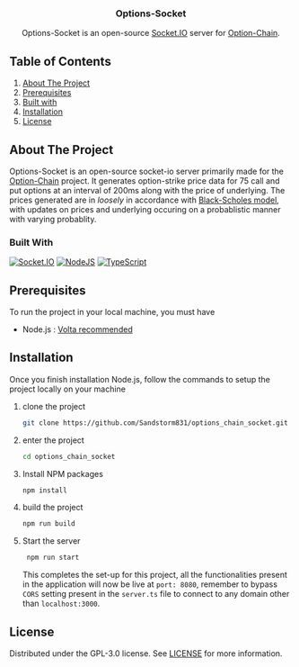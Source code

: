 <div align="center">
<h3 align="center">Options-Socket</h3>

  <p align="center">
    Options-Socket is an open-source <a href="https://socket.io">Socket.IO</a> server for <a href="https://github.com/sandstorm831/option_chain">Option-Chain</a>.
    <br />
  </p>
</div>

<!-- TABLE OF CONTENTS -->

## Table of Contents

  <ol>
    <li><a href="#about-the-project">About The Project</a></li>
    <li><a href="#prerequisites">Prerequisites</a></li>
    <li><a href="#built-with">Built with</a></li>
    <li><a href="#installation">Installation</a></li>
    <li><a href="#license">License</a></li>
  </ol>

<!-- ABOUT THE PROJECT -->

## About The Project

Options-Socket is an open-source socket-io server primarily made for the [Option-Chain](https://github.com/sandstorm831/option_chain) project. It generates option-strike price data for 75 call and put options at an interval of 200ms along with the price of underlying. The prices generated are in *loosely* in accordance with [Black-Scholes model](https://en.wikipedia.org/wiki/Black%E2%80%93Scholes_model), with updates on prices and underlying occuring on a probablistic manner with varying probablity.
### Built With

[![Socket.IO][Socket.io]][Socket-url]
[![NodeJS][nodejs]][nodejs-url]
[![TypeScript][typescript]][typescript-url]

## Prerequisites

To run the project in your local machine, you must have

- Node.js : [Volta recommended](https://volta.sh/)

## Installation

Once you finish installation Node.js, follow the commands to setup the project locally on your machine

1. clone the project
   ```sh
   git clone https://github.com/Sandstorm831/options_chain_socket.git
   ```
2. enter the project
   ```sh
   cd options_chain_socket
   ```
3. Install NPM packages
   ```sh
   npm install
   ```

4. build the project

   ```sh
   npm run build
   ```

5. Start the server
   ```sh
    npm run start
   ```
   This completes the set-up for this project, all the functionalities present in the application will now be live at `port: 8080`, remember to bypass `CORS` setting present in the `server.ts` file to connect to any domain other than `localhost:3000`.

<!-- LICENSE -->


## License

Distributed under the GPL-3.0 license. See [LICENSE](./LICENSE) for more information.

[Socket.io]: https://img.shields.io/badge/Socket.io-black?style=for-the-badge&logo=socket.io&badgeColor=010101
[Socket-url]: https://socket.io/
[nodejs]: https://img.shields.io/badge/node.js-6DA55F?style=for-the-badge&logo=node.js&logoColor=white
[nodejs-url]: https://nodejs.org/en
[typescript]: https://img.shields.io/badge/typescript-%23007ACC.svg?style=for-the-badge&logo=typescript&logoColor=white
[typescript-url]: https://www.typescriptlang.org/
